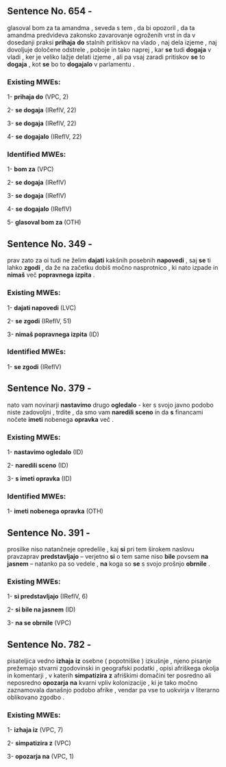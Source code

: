 ## Sentence No. 654 - 
glasoval bom za ta amandma , seveda s tem , da bi opozoril , da ta amandma predvideva zakonsko zavarovanje ogroženih vrst in da v dosedanji praksi **prihaja** **do** stalnih pritiskov na vlado , naj dela izjeme , naj dovoljuje določene odstrele , poboje in tako naprej , kar **se** tudi **dogaja** v vladi , ker je veliko lažje delati izjeme , ali pa vsaj zaradi pritiskov **se** to **dogaja** , kot **se** bo to **dogajalo** v parlamentu . 
### Existing MWEs: 
1- **prihaja do** (VPC, 2)

2- **se dogaja** (IReflV, 22)

3- **se dogaja** (IReflV, 22)

4- **se dogajalo** (IReflV, 22)

### Identified MWEs: 
1- **bom za** (VPC)

2- **se dogaja** (IReflV)

3- **se dogaja** (IReflV)

4- **se dogajalo** (IReflV)

5- **glasoval bom za** (OTH)

## Sentence No. 349 - 
prav zato za oi tudi ne želim **dajati** kakšnih posebnih **napovedi** , saj **se** ti lahko **zgodi** , da že na začetku dobiš močno nasprotnico , ki nato izpade in **nimaš** več **popravnega** **izpita** . 
### Existing MWEs: 
1- **dajati napovedi** (LVC)

2- **se zgodi** (IReflV, 51)

3- **nimaš popravnega izpita** (ID)

### Identified MWEs: 
1- **se zgodi** (IReflV)

## Sentence No. 379 - 
nato vam novinarji **nastavimo** drugo **ogledalo** - ker s svojo javno podobo niste zadovoljni , trdite , da smo vam **naredili** **sceno** in da **s** financami nočete **imeti** nobenega **opravka** več . 
### Existing MWEs: 
1- **nastavimo ogledalo** (ID)

2- **naredili sceno** (ID)

3- **s imeti opravka** (ID)

### Identified MWEs: 
1- **imeti nobenega opravka** (OTH)

## Sentence No. 391 - 
prosilke niso natančneje opredelile , kaj **si** pri tem širokem naslovu pravzaprav **predstavljajo** – verjetno **si** o tem same niso **bile** povsem **na** **jasnem** – natanko pa so vedele , **na** koga so **se** s svojo prošnjo **obrnile** . 
### Existing MWEs: 
1- **si predstavljajo** (IReflV, 6)

2- **si bile na jasnem** (ID)

3- **na se obrnile** (VPC)

## Sentence No. 782 - 
pisateljica vedno **izhaja** **iz** osebne ( popotniške ) izkušnje , njeno pisanje prežemajo stvarni zgodovinski in geografski podatki , opisi afriškega okolja in komentarji , v katerih **simpatizira** **z** afriškimi domačini ter posredno ali neposredno **opozarja** **na** kvarni vpliv kolonizacije , ki je tako močno zaznamovala današnjo podobo afrike , vendar pa vse to uokvirja v literarno oblikovano zgodbo . 
### Existing MWEs: 
1- **izhaja iz** (VPC, 7)

2- **simpatizira z** (VPC)

3- **opozarja na** (VPC, 1)

